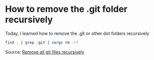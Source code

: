 # How to remove the .git folder recursively

Today, I learned how to remove the .git or other dot folders recursively 

 ```bash
find . | grep .git | xargs rm -rf
```

Source: [Remove all git files recursively](http://montanaflynn.me/2013/03/devops/remove-all-git-files-recursively/)

